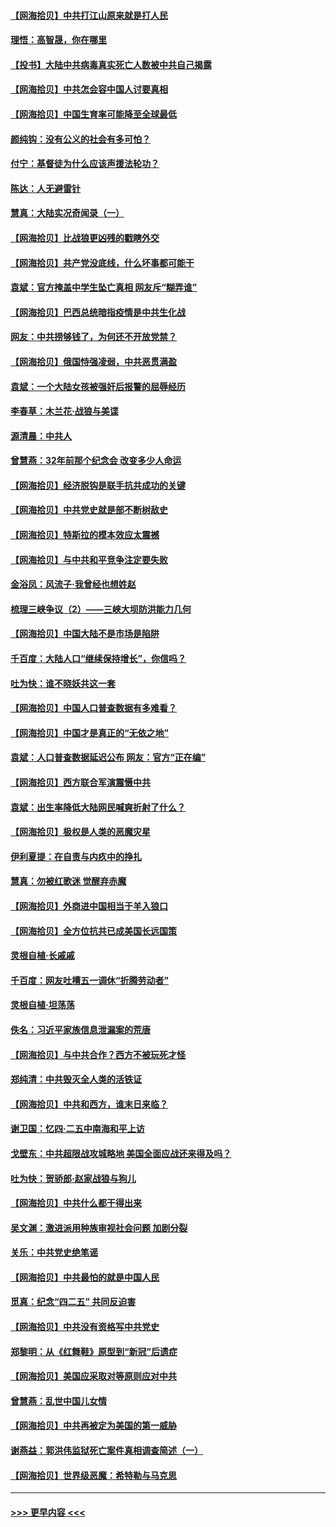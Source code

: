 #### [【网海拾贝】中共打江山原来就是打人民](../pages/nsc993/n12954345.md?t=05181302) 
#### [理悟：高智晟，你在哪里](../pages/nsc993/n12953115.md?t=05181302) 
#### [【投书】大陆中共病毒真实死亡人数被中共自己揭露](../pages/nsc993/n12953050.md?t=05181302) 
#### [【网海拾贝】中共怎会容中国人讨要真相](../pages/nsc993/n12952161.md?t=05181302) 
#### [【网海拾贝】中国生育率可能降至全球最低](../pages/nsc993/n12948793.md?t=05181302) 
#### [颜纯钩：没有公义的社会有多可怕？](../pages/nsc993/n12947626.md?t=05181302) 
#### [付宁：基督徒为什么应该声援法轮功？](../pages/nsc993/n12947233.md?t=05181302) 
#### [陈达：人无避雷针](../pages/nsc993/n12947098.md?t=05181302) 
#### [慧真：大陆实况奇闻录（一）](../pages/nsc993/n12945811.md?t=05181302) 
#### [【网海拾贝】比战狼更凶残的戳瞎外交](../pages/nsc993/n12945717.md?t=05181302) 
#### [【网海拾贝】共产党没底线，什么坏事都可能干](../pages/nsc993/n12942090.md?t=05181302) 
#### [袁斌：官方掩盖中学生坠亡真相 网友斥“糊弄谁”](../pages/nsc993/n12942029.md?t=05181302) 
#### [【网海拾贝】巴西总统暗指疫情是中共生化战](../pages/nsc993/n12938999.md?t=05181302) 
#### [网友：中共捞够钱了，为何还不开放党禁？](../pages/nsc993/n12938952.md?t=05181302) 
#### [【网海拾贝】俄国恃强凌弱，中共恶贯满盈](../pages/nsc993/n12936626.md?t=05181302) 
#### [袁斌：一个大陆女孩被强奸后报警的屈辱经历](../pages/nsc993/n12936547.md?t=05181302) 
#### [李春草：木兰花·战狼与美谍](../pages/nsc993/n12935995.md?t=05181302) 
#### [源清晨：中共人](../pages/nsc993/n12935589.md?t=05181302) 
#### [曾慧燕：32年前那个纪念会 改变多少人命运](../pages/nsc993/n12934233.md?t=05181302) 
#### [【网海拾贝】经济脱钩是联手抗共成功的关键](../pages/nsc993/n12934176.md?t=05181302) 
#### [【网海拾贝】中共党史就是部不断树敌史](../pages/nsc993/n12932844.md?t=05181302) 
#### [【网海拾贝】特斯拉的模本效应太震撼](../pages/nsc993/n12925626.md?t=05181302) 
#### [【网海拾贝】与中共和平竞争注定要失败](../pages/nsc993/n12923326.md?t=05181302) 
#### [金浴凤：风流子‧我曾经也想姓赵](../pages/nsc993/n12920911.md?t=05181302) 
#### [梳理三峡争议（2）——三峡大坝防洪能力几何](../pages/nsc993/n12920173.md?t=05181302) 
#### [【网海拾贝】中国大陆不是市场是陷阱](../pages/nsc993/n12920143.md?t=05181302) 
#### [千百度：大陆人口“继续保持增长”，你信吗？](../pages/nsc993/n12918946.md?t=05181302) 
#### [吐为快：谁不晓妖共这一套](../pages/nsc993/n12918941.md?t=05181302) 
#### [【网海拾贝】中国人口普查数据有多难看？](../pages/nsc993/n12917822.md?t=05181302) 
#### [【网海拾贝】中国才是真正的“无依之地”](../pages/nsc993/n12915845.md?t=05181302) 
#### [袁斌：人口普查数据延迟公布 网友：官方“正在编”](../pages/nsc993/n12915748.md?t=05181302) 
#### [【网海拾贝】西方联合军演震慑中共](../pages/nsc993/n12913466.md?t=05181302) 
#### [袁斌：出生率降低大陆网民喊爽折射了什么？](../pages/nsc993/n12913365.md?t=05181302) 
#### [【网海拾贝】极权是人类的恶魔灾星](../pages/nsc993/n12910697.md?t=05181302) 
#### [伊利夏提：在自责与内疚中的挣扎](../pages/nsc993/n12910493.md?t=05181302) 
#### [慧真：勿被红歌迷 觉醒弃赤魔](../pages/nsc993/n12910485.md?t=05181302) 
#### [【网海拾贝】外商进中国相当于羊入狼口](../pages/nsc993/n12908274.md?t=05181302) 
#### [【网海拾贝】全方位抗共已成美国长远国策](../pages/nsc993/n12906878.md?t=05181302) 
#### [灵根自植‧长戚戚](../pages/nsc993/n12905585.md?t=05181302) 
#### [千百度：网友吐槽五一调休“折腾劳动者”](../pages/nsc993/n12905934.md?t=05181302) 
#### [灵根自植‧坦荡荡](../pages/nsc993/n12905562.md?t=05181302) 
#### [佚名：习近平家族信息泄漏案的荒唐](../pages/nsc993/n12904705.md?t=05181302) 
#### [【网海拾贝】与中共合作？西方不被玩死才怪](../pages/nsc993/n12903873.md?t=05181302) 
#### [郑纯清：中共毁灭全人类的活铁证](../pages/nsc993/n12903785.md?t=05181302) 
#### [【网海拾贝】中共和西方，谁末日来临？](../pages/nsc993/n12903482.md?t=05181302) 
#### [谢卫国：忆四‧二五中南海和平上访](../pages/nsc993/n12902192.md?t=05181302) 
#### [戈壁东：中共超限战攻城略地 美国全面应战还来得及吗？](../pages/nsc993/n12902297.md?t=05181302) 
#### [吐为快：贺骄郎‧赵家战狼与狗儿](../pages/nsc993/n12902280.md?t=05181302) 
#### [【网海拾贝】中共什么都干得出来](../pages/nsc993/n12897500.md?t=05181302) 
#### [吴文渊：激进派用种族审视社会问题 加剧分裂](../pages/nsc993/n12893881.md?t=05181302) 
#### [关乐：中共党史绝笔谣](../pages/nsc993/n12897270.md?t=05181302) 
#### [【网海拾贝】中共最怕的就是中国人民](../pages/nsc993/n12894705.md?t=05181302) 
#### [觅真：纪念“四二五” 共同反迫害](../pages/nsc993/n12894553.md?t=05181302) 
#### [【网海拾贝】中共没有资格写中共党史](../pages/nsc993/n12892231.md?t=05181302) 
#### [郑黎明：从《红舞鞋》原型到“新冠”后遗症](../pages/nsc993/n12890469.md?t=05181302) 
#### [【网海拾贝】美国应采取对等原则应对中共](../pages/nsc993/n12889176.md?t=05181302) 
#### [曾慧燕：乱世中国儿女情](../pages/nsc993/n12887931.md?t=05181302) 
#### [【网海拾贝】中共再被定为美国的第一威胁](../pages/nsc993/n12887580.md?t=05181302) 
#### [谢燕益：郭洪伟监狱死亡案件真相调查简述（一）](../pages/nsc993/n12885648.md?t=05181302) 
#### [【网海拾贝】世界级恶魔：希特勒与马克思](../pages/nsc993/n12884062.md?t=05181302) 

----
#### [ >>> 更早内容 <<< ](../indexes/nsc993-earlier.md)
